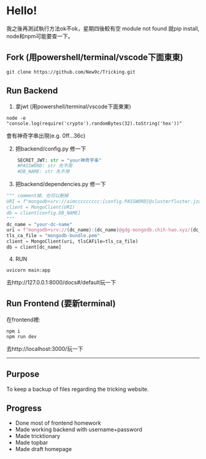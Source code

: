 # Hello!

我之後再測試執行方法ok不ok，星期四後較有空
module not found 就pip install, node和npm可能要查一下。
## Fork (用powershell/terminal/vscode下面東東)
```terminal
git clone https://github.com/New9c/Tricking.git
```
## Run Backend
1. 拿jwt (用powershell/terminal/vscode下面東東)
```terminal
node -e "console.log(require('crypto').randomBytes(32).toString('hex'))"
```
會有神奇字串出現(e.g. 0ff...36c)

2. 把backend/config.py 修一下
```python
    SECRET_JWT: str = "your神奇字串"
    #PASSWORD: str 先不用
    #DB_NAME: str 先不用
```
3. 把backend/dependencies.py 修一下
```python
""" comment掉、也可以刪掉
URI = f"mongodb+srv://aimccccccccc:{config.PASSWORD}@clusterfluster.jzaut.mongodb.net/?retryWrites=true&w=majority&appName=ClusterFluster"
client = MongoClient(URI)
db = client[config.DB_NAME]
"""
dc_name = "your-dc-name"
uri = f"mongodb+srv://{dc_name}:{dc_name}@gdg-mongodb.chih-hao.xyz/{dc_name}?authMechanism=SCRAM-SHA-256&tls=true"
tls_ca_file = "mongodb-bundle.pem"
client = MongoClient(uri, tlsCAFile=tls_ca_file)
db = client[dc_name]
```
4. RUN
```terminal
uvicorn main:app
```
去http://127.0.0.1:8000/docs#/default玩一下
## Run Frontend (要新terminal)
在frontend裡:
```terminal
npm i
npm run dev
```
去http://localhost:3000/玩一下

-------
## Purpose
To keep a backup of files regarding the tricking website.

## Progress
- Done most of frontend homework
- Made working backend with username+password
- Made tricktionary
- Made topbar
- Made draft homepage
